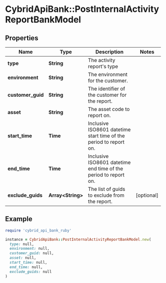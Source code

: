 # CybridApiBank::PostInternalActivityReportBankModel

## Properties

| Name | Type | Description | Notes |
| ---- | ---- | ----------- | ----- |
| **type** | **String** | The activity report&#39;s type |  |
| **environment** | **String** | The environment for the customer. |  |
| **customer_guid** | **String** | The identifier of the customer for the report. |  |
| **asset** | **String** | The asset code to report on. |  |
| **start_time** | **Time** | Inclusive ISO8601 datetime start time of the period to report on. |  |
| **end_time** | **Time** | Inclusive ISO8601 datetime end time of the period to report on. |  |
| **exclude_guids** | **Array&lt;String&gt;** | The list of guids to exclude from the report. | [optional] |

## Example

```ruby
require 'cybrid_api_bank_ruby'

instance = CybridApiBank::PostInternalActivityReportBankModel.new(
  type: null,
  environment: null,
  customer_guid: null,
  asset: null,
  start_time: null,
  end_time: null,
  exclude_guids: null
)
```

